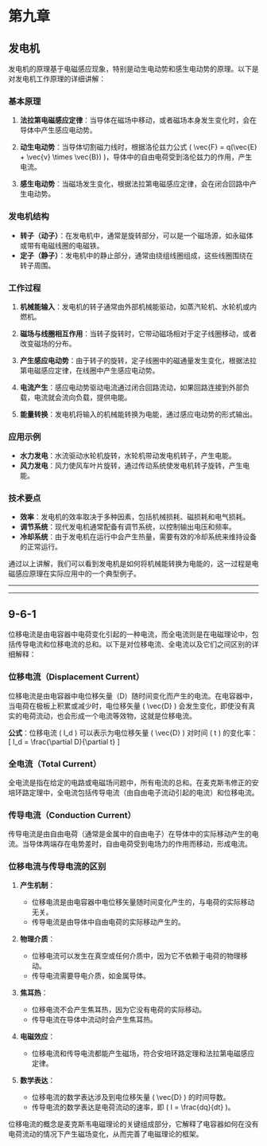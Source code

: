 # 第九章

## 发电机
发电机的原理基于电磁感应现象，特别是动生电动势和感生电动势的原理。以下是对发电机工作原理的详细讲解：

### 基本原理

1. **法拉第电磁感应定律**：当导体在磁场中移动，或者磁场本身发生变化时，会在导体中产生感应电动势。

2. **动生电动势**：当导体切割磁力线时，根据洛伦兹力公式 \( \vec{F} = q(\vec{E} + \vec{v} \times \vec{B}) \)，导体中的自由电荷受到洛伦兹力的作用，产生电流。

3. **感生电动势**：当磁场发生变化，根据法拉第电磁感应定律，会在闭合回路中产生电动势。

### 发电机结构

- **转子（动子）**：在发电机中，通常是旋转部分，可以是一个磁场源，如永磁体或带有电磁线圈的电磁铁。
- **定子（静子）**：发电机中的静止部分，通常由绕组线圈组成，这些线圈围绕在转子周围。

### 工作过程

1. **机械能输入**：发电机的转子通常由外部机械能驱动，如蒸汽轮机、水轮机或内燃机。

2. **磁场与线圈相互作用**：当转子旋转时，它带动磁场相对于定子线圈移动，或者改变磁场的分布。

3. **产生感应电动势**：由于转子的旋转，定子线圈中的磁通量发生变化，根据法拉第电磁感应定律，在线圈中产生感应电动势。

4. **电流产生**：感应电动势驱动电流通过闭合回路流动，如果回路连接到外部负载，电流就会流向负载，提供电能。

5. **能量转换**：发电机将输入的机械能转换为电能，通过感应电动势的形式输出。

### 应用示例

- **水力发电**：水流驱动水轮机旋转，水轮机带动发电机转子，产生电能。
- **风力发电**：风力使风车叶片旋转，通过传动系统使发电机转子旋转，产生电能。

### 技术要点

- **效率**：发电机的效率取决于多种因素，包括机械损耗、磁损耗和电气损耗。
- **调节系统**：现代发电机通常配备有调节系统，以控制输出电压和频率。
- **冷却系统**：由于发电机在运行中会产生热量，需要有效的冷却系统来维持设备的正常运行。

通过以上讲解，我们可以看到发电机是如何将机械能转换为电能的，这一过程是电磁感应原理在实际应用中的一个典型例子。

<hr>
<hr>

##  9-6-1
位移电流是由电容器中电荷变化引起的一种电流，而全电流则是在电磁理论中，包括传导电流和位移电流的总和。以下是对位移电流、全电流以及它们之间区别的详细解释：

### 位移电流（Displacement Current）

位移电流是由电容器中电位移矢量（D）随时间变化而产生的电流。在电容器中，当电荷在极板上积累或减少时，电位移矢量 \( \vec{D} \) 会发生变化，即使没有真实的电荷流动，也会形成一个电流等效物，这就是位移电流。

**公式**：位移电流 \( I_d \) 可以表示为电位移矢量 \( \vec{D} \) 对时间 \( t \) 的变化率：
\[ I_d = \frac{\partial D}{\partial t} \]

### 全电流（Total Current）

全电流是指在给定的电路或电磁场问题中，所有电流的总和。在麦克斯韦修正的安培环路定理中，全电流包括传导电流（由自由电子流动引起的电流）和位移电流。

### 传导电流（Conduction Current）

传导电流是由自由电荷（通常是金属中的自由电子）在导体中的实际移动产生的电流。当导体两端存在电势差时，自由电荷受到电场力的作用而移动，形成电流。

### 位移电流与传导电流的区别

1. **产生机制**：
   - 位移电流是由电容器中电位移矢量随时间变化产生的，与电荷的实际移动无关。
   - 传导电流是由导体中自由电荷的实际移动产生的。

2. **物理介质**：
   - 位移电流可以发生在真空或任何介质中，因为它不依赖于电荷的物理移动。
   - 传导电流需要导电介质，如金属导体。

3. **焦耳热**：
   - 位移电流不会产生焦耳热，因为它没有电荷的实际移动。
   - 传导电流在导体中流动时会产生焦耳热。

4. **电磁效应**：
   - 位移电流和传导电流都能产生磁场，符合安培环路定理和法拉第电磁感应定律。

5. **数学表达**：
   - 位移电流的数学表达涉及到电位移矢量 \( \vec{D} \) 的时间导数。
   - 传导电流的数学表达是电荷流动的速率，即 \( I = \frac{dq}{dt} \)。

位移电流的概念是麦克斯韦电磁理论的关键组成部分，它解释了电容器如何在没有电荷流动的情况下产生磁场变化，从而完善了电磁理论的框架。
<!--stackedit_data:
eyJoaXN0b3J5IjpbLTE4MDgzNDAxMjksLTE1NTA1NjcwNTUsMz
cyNzYxMTA3XX0=
-->
